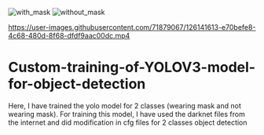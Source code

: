 ![with_mask](https://user-images.githubusercontent.com/71879067/126141579-631e12f6-fc00-4609-97ad-cec332ea54db.JPG)
![without_mask](https://user-images.githubusercontent.com/71879067/126141598-aadd9773-6f26-43da-ab61-e0339b35f25e.JPG)


https://user-images.githubusercontent.com/71879067/126141613-e70befe8-4c68-480d-8f68-dfdf9aac00dc.mp4

# Custom-training-of-YOLOV3-model-for-object-detection
Here, I have trained the yolo model for 2 classes (wearing mask and not wearing mask). For training this model, I have used the darknet files from the internet and did modification in cfg files for 2 classes object detection
